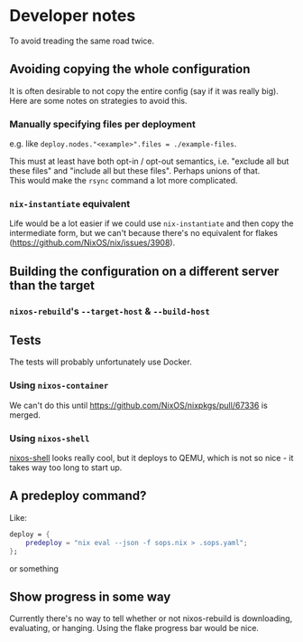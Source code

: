 # Developer notes

To avoid treading the same road twice.

## Avoiding copying the whole configuration
It is often desirable to not copy the entire config (say if it was really big).
Here are some notes on strategies to avoid this.

### Manually specifying files per deployment
e.g. like `deploy.nodes."<example>".files = ./example-files`.  

This must at least have both opt-in / opt-out semantics, i.e. "exclude all but
these files" and "include all but these files". Perhaps unions of that.  
This would make the `rsync` command a lot more complicated.

### `nix-instantiate` equivalent
Life would be a lot easier if we could use `nix-instantiate` and then copy the
intermediate form, but we can't because there's no equivalent for flakes
(https://github.com/NixOS/nix/issues/3908).

## Building the configuration on a different server than the target

### `nixos-rebuild`'s `--target-host` & `--build-host`

## Tests

The tests will probably unfortunately use Docker.

### Using `nixos-container`
We can't do this until https://github.com/NixOS/nixpkgs/pull/67336 is merged.

### Using `nixos-shell`
[nixos-shell](https://github.com/Mic92/nixos-shell) looks really cool, but it 
deploys to QEMU, which is not so nice - it takes way too long to start up.

## A predeploy command?
Like:
```nix
deploy = {
    predeploy = "nix eval --json -f sops.nix > .sops.yaml";
};
```
or something

## Show progress in some way
Currently there's no way to tell whether or not nixos-rebuild is downloading,
evaluating, or hanging. Using the flake progress bar would be nice.
